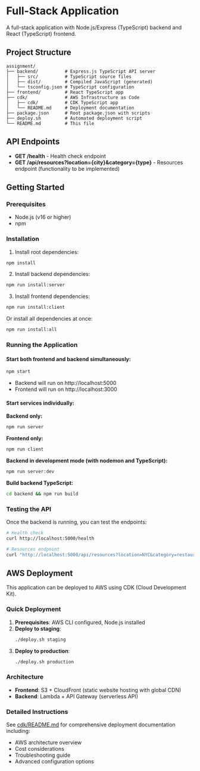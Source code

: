 # Full-Stack Application

A full-stack application with Node.js/Express (TypeScript) backend and React (TypeScript) frontend.

## Project Structure

```
assignment/
├── backend/          # Express.js TypeScript API server
│   ├── src/          # TypeScript source files
│   ├── dist/         # Compiled JavaScript (generated)
│   └── tsconfig.json # TypeScript configuration
├── frontend/         # React TypeScript app
├── cdk/              # AWS Infrastructure as Code
│   ├── cdk/          # CDK TypeScript app
│   └── README.md     # Deployment documentation
├── package.json      # Root package.json with scripts
├── deploy.sh         # Automated deployment script
└── README.md         # This file
```

## API Endpoints

- **GET /health** - Health check endpoint
- **GET /api/resources?location={city}&category={type}** - Resources endpoint (functionality to be implemented)

## Getting Started

### Prerequisites
- Node.js (v16 or higher)
- npm

### Installation

1. Install root dependencies:
```bash
npm install
```

2. Install backend dependencies:
```bash
npm run install:server
```

3. Install frontend dependencies:
```bash
npm run install:client
```

Or install all dependencies at once:
```bash
npm run install:all
```

### Running the Application

#### Start both frontend and backend simultaneously:
```bash
npm start
```
- Backend will run on http://localhost:5000
- Frontend will run on http://localhost:3000

#### Start services individually:

**Backend only:**
```bash
npm run server
```

**Frontend only:**
```bash
npm run client
```

**Backend in development mode (with nodemon and TypeScript):**
```bash
npm run server:dev
```

**Build backend TypeScript:**
```bash
cd backend && npm run build
```

### Testing the API

Once the backend is running, you can test the endpoints:

```bash
# Health check
curl http://localhost:5000/health

# Resources endpoint
curl "http://localhost:5000/api/resources?location=NYC&category=restaurants"
```

## AWS Deployment

This application can be deployed to AWS using CDK (Cloud Development Kit).

### Quick Deployment

1. **Prerequisites**: AWS CLI configured, Node.js installed
2. **Deploy to staging**:
   ```bash
   ./deploy.sh staging
   ```
3. **Deploy to production**:
   ```bash
   ./deploy.sh production
   ```

### Architecture

- **Frontend**: S3 + CloudFront (static website hosting with global CDN)
- **Backend**: Lambda + API Gateway (serverless API)

### Detailed Instructions

See [cdk/README.md](cdk/README.md) for comprehensive deployment documentation including:
- AWS architecture overview
- Cost considerations  
- Troubleshooting guide
- Advanced configuration options